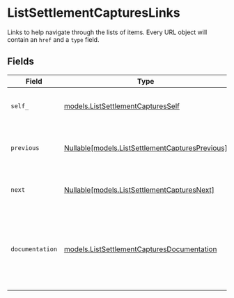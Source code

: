 # ListSettlementCapturesLinks

Links to help navigate through the lists of items. Every URL object will contain an `href` and a `type` field.


## Fields

| Field                                                                                          | Type                                                                                           | Required                                                                                       | Description                                                                                    |
| ---------------------------------------------------------------------------------------------- | ---------------------------------------------------------------------------------------------- | ---------------------------------------------------------------------------------------------- | ---------------------------------------------------------------------------------------------- |
| `self_`                                                                                        | [models.ListSettlementCapturesSelf](../models/listsettlementcapturesself.md)                   | :heavy_check_mark:                                                                             | The URL to the current set of items.                                                           |
| `previous`                                                                                     | [Nullable[models.ListSettlementCapturesPrevious]](../models/listsettlementcapturesprevious.md) | :heavy_check_mark:                                                                             | The previous set of items, if available.                                                       |
| `next`                                                                                         | [Nullable[models.ListSettlementCapturesNext]](../models/listsettlementcapturesnext.md)         | :heavy_check_mark:                                                                             | The next set of items, if available.                                                           |
| `documentation`                                                                                | [models.ListSettlementCapturesDocumentation](../models/listsettlementcapturesdocumentation.md) | :heavy_check_mark:                                                                             | In v2 endpoints, URLs are commonly represented as objects with an `href` and `type` field.     |